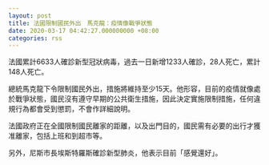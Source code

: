 ```yaml
---
layout: post
title: 法國限制國民外出　馬克龍：疫情像戰爭狀態
date: 2020-03-17 04:42:27.000000000 +08:00
categories: rss
---
```


法國累計6633人確診新型冠狀病毒，過去一日新增1233人確診，28人死亡，累計148人死亡。

總統馬克龍下令限制國民外出，措施將維持至少15天。他形容，目前的疫情就像處於戰爭狀態，國民沒有遵守早期的公共衛生措施，因此決定實施限制措施，任何違規行為都會受到懲罰，不會作詳細說明。

法國政府正在全國限制國民離家的距離，以及出門目的，國民需有必要的出行才獲准離家，包括上班和到超市等。

另外，尼斯市長埃斯特羅斯確診新型肺炎，他表示目前「感覺還好」。
